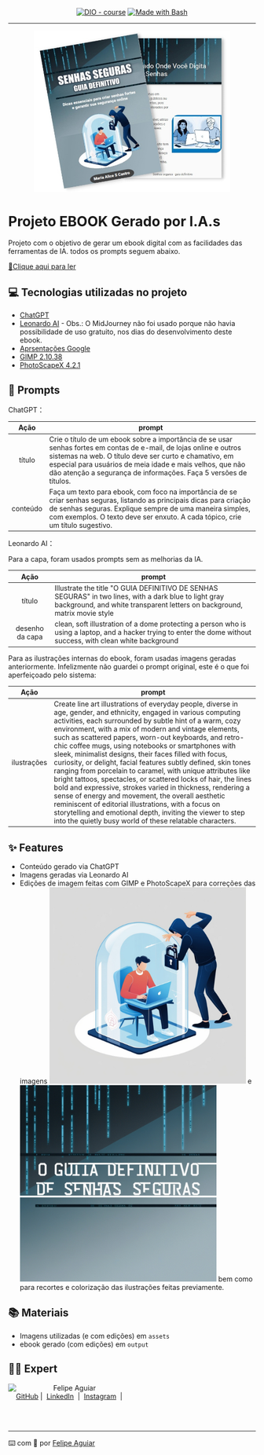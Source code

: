 
<p align="center">
<a href="https://dio.me/"><img src="https://img.shields.io/badge/DIO-Course-28DA77?logo=youtube" alt="DIO - course"></a>
<a href="https://www.gnu.org/software/bash/" title="Go to Bash homepage"><img src="https://img.shields.io/badge/Prompt-Project-blue?logo=gnu-bash&amp;logoColor=white" alt="Made with Bash"></a></p>

-------


<p align="center">
<img 
    src="./assets/header-ebook-dio.jpg"
    width="400"  
/>
</p>

# Projeto EBOOK Gerado por I.A.s

Projeto com o objetivo de gerar um ebook digital com as facilidades das ferramentas de IA. todos os prompts
seguem abaixo.

<a href="https://github.com/malice-hub/prompts-recipe-to-create-a-ebook/tree/main/output/ebook-Guia Senhas Seguras.pdf" title="View PDF now"> 📕Clique aqui para ler</a>

## 💻 Tecnologias utilizadas no projeto

- [ChatGPT](https://chat.openai.com/) 
- [Leonardo AI](https://app.leonardo.ai/image-generation) - Obs.: O MidJourney não foi usado porque não havia possibilidade de uso gratuito, nos dias do desenvolvimento deste ebook.
- [Aprsentações Google](https://docs.google.com/presentation/?usp=slides_alc&authuser=0)
- [GIMP 2.10.38](https://www.gimp.org/)
- [PhotoScapeX 4.2.1](http://x.photoscape.org)

## 🧠 Prompts


ChatGPT：

|   Ação   | prompt                                                                                                                                                                                                                                                                         |
| :------: | ------------------------------------------------------------------------------------------------------------------------------------------------------------------------------------------------------------------------------------------------------------------------------ |
|  título  | Crie o título de um ebook sobre a importância de se usar senhas fortes em contas de e-mail, de lojas online e outros sistemas na web. O título deve ser curto e chamativo, em especial para usuários de meia idade e mais velhos, que não dão atenção a segurança de informações. Faça 5 versões de títulos.                                                      |
| conteúdo | Faça um texto para ebook, com foco na importância de se criar senhas seguras, listando as principais dicas para criação de senhas seguras. Explique sempre de uma maneira simples, com exemplos. O texto deve ser enxuto. A cada tópico, crie um título sugestivo. |


Leonardo AI：

Para a capa, foram usados prompts sem as melhorias da IA.

|  Ação  | prompt                                                                                 |
| :----: | -------------------------------------------------------------------------------------- |
| título | Illustrate the title "O GUIA DEFINITIVO DE SENHAS SEGURAS" in two lines, with a dark blue to light gray background, and white transparent letters on background, matrix movie style |
| desenho da capa | clean, soft illustration of a dome protecting a person who is using a laptop, and a hacker trying to enter the dome without success, with clean white background |

Para as ilustrações internas do ebook, foram usadas imagens geradas anteriormente. Infelizmente não guardei o prompt original, este é o que foi aperfeiçoado pelo sistema:

|  Ação  | prompt                                                                                 |
| :----: | -------------------------------------------------------------------------------------- |
| ilustrações |  Create line art illustrations of everyday people, diverse in age, gender, and ethnicity, engaged in various computing activities, each surrounded by subtle hint of a warm, cozy environment, with a mix of modern and vintage elements, such as scattered papers, worn-out keyboards, and retro-chic coffee mugs, using notebooks or smartphones with sleek, minimalist designs, their faces filled with focus, curiosity, or delight, facial features subtly defined, skin tones ranging from porcelain to caramel, with unique attributes like bright tattoos, spectacles, or scattered locks of hair, the lines bold and expressive, strokes varied in thickness, rendering a sense of energy and movement, the overall aesthetic reminiscent of editorial illustrations, with a focus on storytelling and emotional depth, inviting the viewer to step into the quietly busy world of these relatable characters. |

## ✨ Features

- Conteúdo gerado via ChatGPT
- Imagens geradas via Leonardo AI
- Edições de imagem feitas com GIMP e PhotoScapeX para correções das imagens 
<img src="./assets/Leonardo_Phoenix_09_clean_soft_illustration_of_a_person_using_3.jpg" width="400"> e <img src="./assets/Leonardo_Phoenix_09_Illustrate_the_title_O_GUIA_DEFINITIVO_DE_3.jpg" width="400"> 
bem como para recortes e colorização das ilustrações feitas previamente.

## 📚 Materiais

- Imagens utilizadas (e com edições) em `assets`
- ebook gerado (com edições) em `output`


## 👨‍💻 Expert

<p>
    <img 
      align=left 
      margin=10 
      width=80 
      src="https://avatars.githubusercontent.com/u/37452836?v=4"
    />
    <p>&nbsp&nbsp&nbspFelipe Aguiar<br>
    &nbsp&nbsp&nbsp
    <a href="https://github.com/felipeAguiarCode">
    GitHub</a>&nbsp;|&nbsp;
    <a href="www.linkedin.com/in/
felipe-exe">LinkedIn</a>
&nbsp;|&nbsp;
    <a href="https://www.instagram.com/felipeaguiar.exe/">
    Instagram</a>
&nbsp;|&nbsp;</p>
</p>
<br/><br/>
<p>

---

⌨️ com 💜 por [Felipe Aguiar](https://github.com/felipeAguiarCode)
